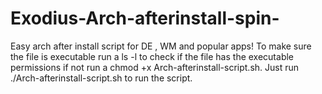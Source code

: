 # Exodius-Arch-afterinstall-spin-
Easy arch after install script for DE , WM and popular apps!
To make sure the file is executable run a ls -l to check if the file has the executable permissions if not run a chmod +x Arch-afterinstall-script.sh.
Just run ./Arch-afterinstall-script.sh to run the script.
